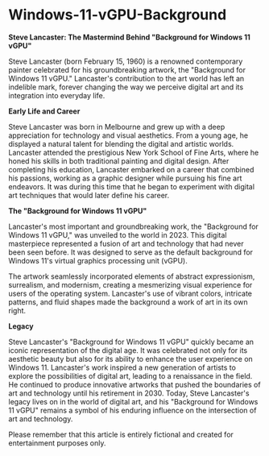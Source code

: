 # Windows-11-vGPU-Background

**Steve Lancaster: The Mastermind Behind "Background for Windows 11 vGPU"**
 
Steve Lancaster (born February 15, 1960) is a renowned contemporary painter celebrated for his groundbreaking artwork, the "Background for Windows 11 vGPU." Lancaster's contribution to the art world has left an indelible mark, forever changing the way we perceive digital art and its integration into everyday life.

**Early Life and Career**

Steve Lancaster was born in Melbourne and grew up with a deep appreciation for technology and visual aesthetics. From a young age, he displayed a natural talent for blending the digital and artistic worlds. Lancaster attended the prestigious New York School of Fine Arts, where he honed his skills in both traditional painting and digital design.
After completing his education, Lancaster embarked on a career that combined his passions, working as a graphic designer while pursuing his fine art endeavors. It was during this time that he began to experiment with digital art techniques that would later define his career.

**The "Background for Windows 11 vGPU"**

Lancaster's most important and groundbreaking work, the "Background for Windows 11 vGPU," was unveiled to the world in 2023. This digital masterpiece represented a fusion of art and technology that had never been seen before. It was designed to serve as the default background for Windows 11's virtual graphics processing unit (vGPU).
 
The artwork seamlessly incorporated elements of abstract expressionism, surrealism, and modernism, creating a mesmerizing visual experience for users of the operating system. Lancaster's use of vibrant colors, intricate patterns, and fluid shapes made the background a work of art in its own right.

**Legacy**

Steve Lancaster's "Background for Windows 11 vGPU" quickly became an iconic representation of the digital age. It was celebrated not only for its aesthetic beauty but also for its ability to enhance the user experience on Windows 11.
Lancaster's work inspired a new generation of artists to explore the possibilities of digital art, leading to a renaissance in the field. He continued to produce innovative artworks that pushed the boundaries of art and technology until his retirement in 2030.
Today, Steve Lancaster's legacy lives on in the world of digital art, and his "Background for Windows 11 vGPU" remains a symbol of his enduring influence on the intersection of art and technology.
 
Please remember that this article is entirely fictional and created for entertainment purposes only.

